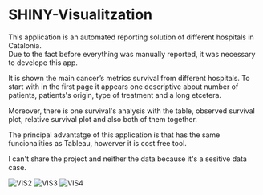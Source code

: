 # SHINY-Visualitzation

This application is an automated reporting solution of different hospitals in Catalonia.  
Due to the fact before everything was manually reported, 
it was necessary to develope this app. 

It is shown the main cancer’s metrics survival from different hospitals.
To start with in the first page it appears one descriptive about number of patients, 
patients's origin, type of treatment and a long etcetera.

Moreover, there is one survival's analysis with the table, 
observed survival plot, relative survival plot and also both of them together. 

The principal advantatge of this application is that has the same funcionalities 
as Tableau, howerver it is cost free tool. 

I can't share the project and neither the data because it's a sesitive data case. 



![VIS2](https://user-images.githubusercontent.com/117287988/200185599-6d151c52-02c5-4f82-8306-c0a82f87f82a.png)
![VIS3](https://user-images.githubusercontent.com/117287988/200185620-fc526a66-452f-4209-86bc-1fbea876f380.png)
![VIS4](https://user-images.githubusercontent.com/117287988/200185622-5ca190a2-0a12-45da-ba87-8653041a8763.png)
